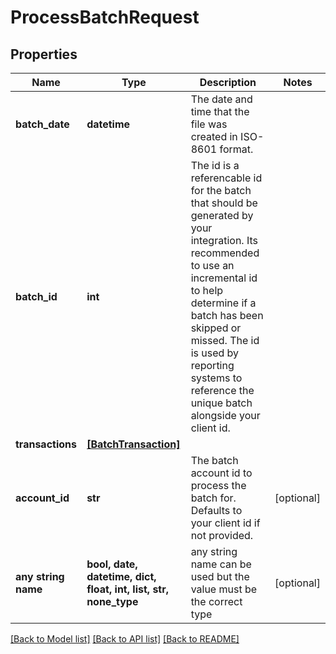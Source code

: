 # ProcessBatchRequest


## Properties
Name | Type | Description | Notes
------------ | ------------- | ------------- | -------------
**batch_date** | **datetime** | The date and time that the file was created in ISO-8601 format. | 
**batch_id** | **int** | The id is a referencable id for the batch that should be generated by your integration. Its recommended to use an incremental id to help determine if a batch has been skipped or missed. The id is used by reporting systems to reference the unique batch alongside your client id.  | 
**transactions** | [**[BatchTransaction]**](BatchTransaction.md) |  | 
**account_id** | **str** | The batch account id to process the batch for. Defaults to your client id if not provided. | [optional] 
**any string name** | **bool, date, datetime, dict, float, int, list, str, none_type** | any string name can be used but the value must be the correct type | [optional]

[[Back to Model list]](../README.md#documentation-for-models) [[Back to API list]](../README.md#documentation-for-api-endpoints) [[Back to README]](../README.md)


